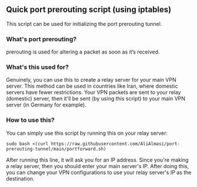 ## Quick port prerouting script (using iptables)

This script can be used for initializing the port prerouting tunnel.

### What's port prerouting?

prerouting is used for altering a packet as soon as it’s received.

### What's this used for?

Genuinely, you can use this to create a relay server for your main VPN server. This method can be used in countries like Iran, where domestic servers have fewer restrictions. Your VPN packets are sent to your relay (domestic) server, then it'll be sent (by using this script) to your main VPN server (in Germany for example).

### How to use this?

You can simply use this script by running this on your relay server:

```plaintext
sudo bash <(curl https://raw.githubusercontent.com/AliAlmasi/port-prerouting-tunnel/main/portforward.sh)
```

After running this line, it will ask you for an IP address. Since you're making a relay server, then you should enter your main server's IP. After doing this, you can change your VPN configurations to use your relay server's IP as the destination.

